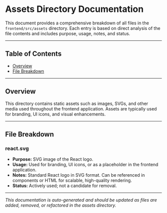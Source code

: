 # Assets Directory Documentation

This document provides a comprehensive breakdown of all files in the `frontend/src/assets` directory. Each entry is based on direct analysis of the file contents and includes purpose, usage, notes, and status.

---

## Table of Contents

- [Overview](#overview)
- [File Breakdown](#file-breakdown)

---

## Overview

This directory contains static assets such as images, SVGs, and other media used throughout the frontend application. Assets are typically used for branding, UI icons, and visual enhancements.

---

## File Breakdown

### react.svg

- **Purpose:** SVG image of the React logo.
- **Usage:** Used for branding, UI icons, or as a placeholder in the frontend application.
- **Notes:** Standard React logo in SVG format. Can be referenced in components or HTML for scalable, high-quality rendering.
- **Status:** Actively used; not a candidate for removal.

---

_This documentation is auto-generated and should be updated as files are added, removed, or refactored in the assets directory._
